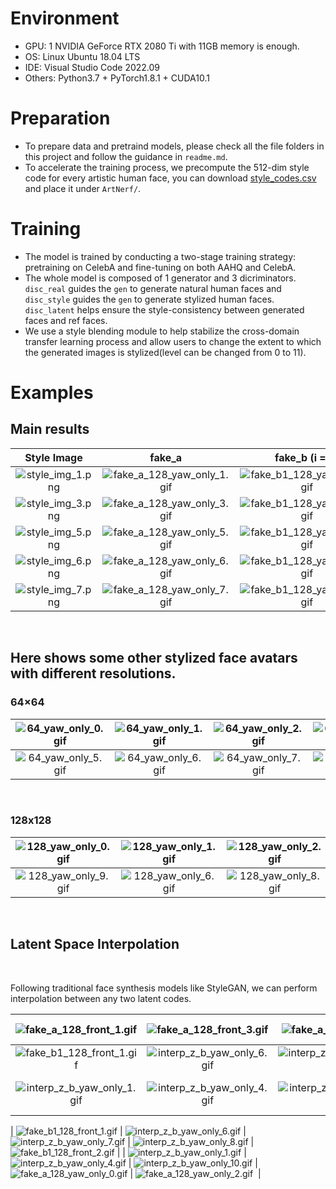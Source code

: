 # Environment
- GPU: 1 NVIDIA GeForce RTX 2080 Ti with 11GB memory is enough.
- OS: Linux Ubuntu 18.04 LTS
- IDE: Visual Studio Code 2022.09
- Others: Python3.7 + PyTorch1.8.1 + CUDA10.1

# Preparation
- To prepare data and pretraind models, please check all the file folders in this project and follow the guidance in `readme.md`.
- To accelerate the training process, we precompute the 512-dim style code for every artistic human face, you can download [style_codes.csv](https://drive.google.com/file/d/1Y-ZCIDe_uYC4YealGT-jw1iZw66-EZj9/view?usp=sharing) and place it under `ArtNerf/`.

# Training
-  The model is trained by conducting a two-stage training strategy: pretraining on CelebA and fine-tuning on both AAHQ and CelebA.
-  The whole model is composed of 1 generator and 3 dicriminators. `disc_real` guides the `gen` to generate natural human faces and `disc_style` guides the `gen` to generate stylized human faces. `disc_latent` helps ensure the style-consistency between generated faces and ref faces.
-  We use a style blending module to help stabilize the cross-domain transfer learning process and allow users to change the extent to which the generated images is stylized(level can be changed from 0 to 11).

# Examples

## Main results
|                         Style Image                          |                            fake_a                            |                        fake_b (i = 0)                        |                        fake_b (i = 3)                        |                        fake_b (i = 11)                        |
| :----------------------------------------------------------: | :----------------------------------------------------------: | :----------------------------------------------------------: | :----------------------------------------------------------: | :----------------------------------------------------------: |
| ![style_img_1.png](https://img1.imgtp.com/2023/10/06/elbVRreS.png) | ![fake_a_128_yaw_only_1.gif](https://img1.imgtp.com/2023/10/06/KV7pj7qo.gif) | ![fake_b1_128_yaw_only_1.gif](https://img1.imgtp.com/2023/10/06/NYooAsMS.gif) | ![fake_b2_128_yaw_only_1.gif](https://img1.imgtp.com/2023/10/06/XqzwpQcE.gif) | ![fake_a_128_yaw_only_1.gif](https://img1.imgtp.com/2023/10/06/KV7pj7qo.gif) |
| ![style_img_3.png](https://img1.imgtp.com/2023/10/06/wr3sDwvw.png) | ![fake_a_128_yaw_only_3.gif](https://img1.imgtp.com/2023/10/06/pkT1TAlv.gif) | ![fake_b1_128_yaw_only_3.gif](https://img1.imgtp.com/2023/10/06/tGKawRRK.gif) | ![fake_b2_128_yaw_only_3.gif](https://img1.imgtp.com/2023/10/06/nOuWCJ26.gif) | ![fake_a_128_yaw_only_3.gif](https://img1.imgtp.com/2023/10/06/pkT1TAlv.gif) |
| ![style_img_5.png](https://img1.imgtp.com/2023/10/06/rmi8CqeF.png) | ![fake_a_128_yaw_only_5.gif](https://img1.imgtp.com/2023/10/06/GYQxhyMi.gif) | ![fake_b1_128_yaw_only_5.gif](https://img1.imgtp.com/2023/10/06/zPodizDD.gif) | ![fake_b2_128_yaw_only_5.gif](https://img1.imgtp.com/2023/10/06/zoq5f1J4.gif) | ![fake_a_128_yaw_only_5.gif](https://img1.imgtp.com/2023/10/06/GYQxhyMi.gif) |
| ![style_img_6.png](https://img1.imgtp.com/2023/10/06/VgXvDkEY.png) | ![fake_a_128_yaw_only_6.gif](https://img1.imgtp.com/2023/10/06/FhzNeEpx.gif) | ![fake_b1_128_yaw_only_6.gif](https://img1.imgtp.com/2023/10/06/trqq6gkY.gif) | ![fake_b2_128_yaw_only_6.gif](https://img1.imgtp.com/2023/10/06/xJapC6mQ.gif) | ![fake_a_128_yaw_only_6.gif](https://img1.imgtp.com/2023/10/06/FhzNeEpx.gif) |
| ![style_img_7.png](https://img1.imgtp.com/2023/10/06/QdJzrVF0.png) | ![fake_a_128_yaw_only_7.gif](https://img1.imgtp.com/2023/10/06/T5faV2dt.gif) | ![fake_b1_128_yaw_only_7.gif](https://img1.imgtp.com/2023/10/06/UAucv8PL.gif) | ![fake_b2_128_yaw_only_7.gif](https://img1.imgtp.com/2023/10/06/8htVCjtZ.gif) | ![fake_a_128_yaw_only_7.gif](https://img1.imgtp.com/2023/10/06/T5faV2dt.gif) |

<br>

## Here shows some other stylized face avatars with different resolutions.

### 64×64

| ![64_yaw_only_0.gif](https://img1.imgtp.com/2023/10/06/tW8Axhp1.gif) | ![64_yaw_only_1.gif](https://img1.imgtp.com/2023/10/06/SmovwLVd.gif) | ![64_yaw_only_2.gif](https://img1.imgtp.com/2023/10/06/BwFpY2a2.gif) | ![64_yaw_only_3.gif](https://img1.imgtp.com/2023/10/06/foFvOtdn.gif) | ![64_yaw_only_4.gif](https://img1.imgtp.com/2023/10/06/ICUXRkVk.gif) |
| :----------------------------------------------------------: | :----------------------------------------------------------: | :----------------------------------------------------------: | :----------------------------------------------------------: | :----------------------------------------------------------: |
| ![64_yaw_only_5.gif](https://img1.imgtp.com/2023/10/06/VcECeDHb.gif) | ![64_yaw_only_6.gif](https://img1.imgtp.com/2023/10/06/GXXajnTI.gif) | ![64_yaw_only_7.gif](https://img1.imgtp.com/2023/10/06/GqAOEcil.gif) | ![64_yaw_only_8.gif](https://img1.imgtp.com/2023/10/06/XkSJJCbF.gif) | ![64_yaw_only_9.gif](https://img1.imgtp.com/2023/10/06/FcCQ7uO2.gif) |

<br>

### 128x128

| ![128_yaw_only_0.gif](https://img1.imgtp.com/2023/10/06/7yEFtdJP.gif) | ![128_yaw_only_1.gif](https://img1.imgtp.com/2023/10/06/I10Lpqoc.gif) | ![128_yaw_only_2.gif](https://img1.imgtp.com/2023/10/06/ADWYQ81g.gif) | ![128_yaw_only_5.gif](https://img1.imgtp.com/2023/10/06/tv3LVkAZ.gif) |
| :----------------------------------------------------------: | :----------------------------------------------------------: | :----------------------------------------------------------: | :----------------------------------------------------------: |
| ![128_yaw_only_9.gif](https://img1.imgtp.com/2023/10/06/VS1VZDqL.gif) | ![128_yaw_only_6.gif](https://img1.imgtp.com/2023/10/06/KeLPQcZj.gif) | ![128_yaw_only_8.gif](https://img1.imgtp.com/2023/10/06/QLebod7W.gif) | ![128_yaw_only_3.gif](https://img1.imgtp.com/2023/10/06/zbcV9Jnl.gif) |

<br>

## Latent Space Interpolation

<br>

Following traditional face synthesis models like StyleGAN, we can perform interpolation between any two latent codes.

| ![fake_a_128_front_1.gif](https://img1.imgtp.com/2023/10/06/z5Aqa25s.gif) | ![fake_a_128_front_3.gif](https://img1.imgtp.com/2023/10/06/aRzPYIhP.gif) | ![fake_a_128_front_4.gif](https://img1.imgtp.com/2023/10/06/UHVAcvQL.gif) | ![fake_a_128_yaw_only_4.gif](https://img1.imgtp.com/2023/10/06/mfMmSxm0.gif) | ![fake_b1_128_front_3.gif](https://img1.imgtp.com/2023/10/06/Pivq6fDH.gif) |
| :----------------------------------------------------------: | :----------------------------------------------------------: | :----------------------------------------------------------: | :----------------------------------------------------------: | :----------------------------------------------------------: |
| ![fake_b1_128_front_1.gif](https://img1.imgtp.com/2023/10/06/eCEJtkTa.gif) | ![interp_z_b_yaw_only_6.gif](https://img1.imgtp.com/2023/10/06/QeNSM3Ni.gif) | ![interp_z_b_yaw_only_7.gif](https://img1.imgtp.com/2023/10/06/XPH233yp.gif) | ![interp_z_b_yaw_only_8.gif](https://img1.imgtp.com/2023/10/06/XmHRtL8k.gif) | ![fake_b1_128_front_2.gif](https://img1.imgtp.com/2023/10/06/FD2T7dzm.gif) |
| ![interp_z_b_yaw_only_1.gif](https://img1.imgtp.com/2023/10/06/COGHZxZD.gif) | ![interp_z_b_yaw_only_4.gif](https://img1.imgtp.com/2023/10/06/324qYBNX.gif) | ![interp_z_b_yaw_only_10.gif](https://img1.imgtp.com/2023/10/06/HNSMkWZc.gif) | ![fake_a_128_yaw_only_0.gif](https://img1.imgtp.com/2023/10/06/Kxm9Cy7N.gif) | ![fake_a_128_yaw_only_2.gif](https://img1.imgtp.com/2023/10/06/R0rGmRr6.gif)&nbsp; |


| ![fake_b1_128_front_1.gif](https://img1.imgtp.com/2023/10/06/eCEJtkTa.gif) | ![interp_z_b_yaw_only_6.gif](https://img1.imgtp.com/2023/10/06/QeNSM3Ni.gif) | ![interp_z_b_yaw_only_7.gif](https://img1.imgtp.com/2023/10/06/XPH233yp.gif) | ![interp_z_b_yaw_only_8.gif](https://img1.imgtp.com/2023/10/06/XmHRtL8k.gif) | ![fake_b1_128_front_2.gif](https://img1.imgtp.com/2023/10/06/FD2T7dzm.gif) |
| ![interp_z_b_yaw_only_1.gif](https://img1.imgtp.com/2023/10/06/COGHZxZD.gif) | ![interp_z_b_yaw_only_4.gif](https://img1.imgtp.com/2023/10/06/324qYBNX.gif) | ![interp_z_b_yaw_only_10.gif](https://img1.imgtp.com/2023/10/06/HNSMkWZc.gif) | ![fake_a_128_yaw_only_0.gif](https://img1.imgtp.com/2023/10/06/Kxm9Cy7N.gif) | ![fake_a_128_yaw_only_2.gif](https://img1.imgtp.com/2023/10/06/R0rGmRr6.gif)&nbsp; |

